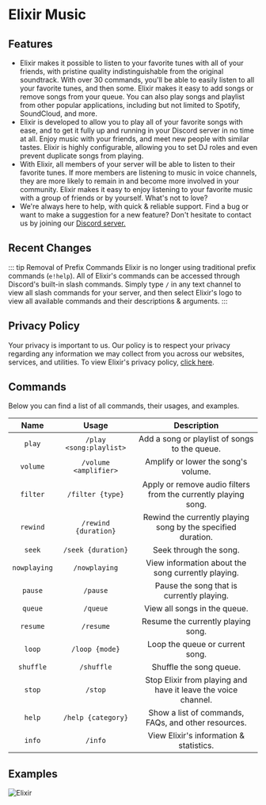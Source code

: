 # Elixir Music

## Features

- Elixir makes it possible to listen to your favorite tunes with all of your friends, with pristine quality indistinguishable from the original soundtrack. With over 30 commands, you'll be able to easily listen to all your favorite tunes, and then some. Elixir makes it easy to add songs or remove songs from your queue. You can also play songs and playlist from other popular applications, including but not limited to Spotify, SoundCloud, and more.
- Elixir is developed to allow you to play all of your favorite songs with ease, and to get it fully up and running in your Discord server in no time at all. Enjoy music with your friends, and meet new people with similar tastes. Elixir is highly configurable, allowing you to set DJ roles and even prevent duplicate songs from playing.
- With Elixir, all members of your server will be able to listen to their favorite tunes. If more members are listening to music in voice channels, they are more likely to remain in and become more involved in your community. Elixir makes it easy to enjoy listening to your favorite music with a group of friends or by yourself. What's not to love?
- We're always here to help, with quick & reliable support. Find a bug or want to make a suggestion for a new feature? Don't hesitate to contact us by joining our [Discord server.](https://ponjo.club/discord)

## Recent Changes

::: tip Removal of Prefix Commands
Elixir is no longer using traditional prefix commands (`e!help`). All of Elixir's commands can be accessed through Discord's built-in slash commands. Simply type `/` in any text channel to view all slash commands for your server, and then select Elixir's logo to view all available commands and their descriptions & arguments.
:::

## Privacy Policy

Your privacy is important to us. Our policy is to respect your privacy regarding any information we may collect from you across our websites, services, and utilities. To view Elixir's privacy policy, [click here]().

## Commands

Below you can find a list of all commands, their usages, and examples.

| Name | Usage | Description |
| :---: | :---: | :---: | 
| `play` | `/play <song:playlist>` | Add a song or playlist of songs to the queue. |
| `volume` | `/volume <amplifier>` | Amplify or lower the song's volume. |
| `filter` | `/filter {type}` | Apply or remove audio filters from the currently playing song. |
| `rewind` | `/rewind {duration}` | Rewind the currently playing song by the specified duration. |
| `seek` | `/seek {duration}` | Seek through the song. |
| `nowplaying` | `/nowplaying` | View information about the song currently playing. |
| `pause` | `/pause` | Pause the song that is currently playing. |
| `queue` | `/queue` | View all songs in the queue. |
| `resume` | `/resume` | Resume the currently playing song. |
| `loop` | `/loop {mode}` | Loop the queue or current song. |
| `shuffle` | `/shuffle` | Shuffle the song queue. |
| `stop` | `/stop` | Stop Elixir from playing and have it leave the voice channel. |
| `help` | `/help {category}` | Show a list of commands, FAQs, and other resources. |
| `info` | `/info` | View Elixir's information & statistics. |

## Examples

![Elixir](https://raw.githubusercontent.com/Eerie6560/Archives/main/images/elixir/docs/PlayCommandQuery.png)
